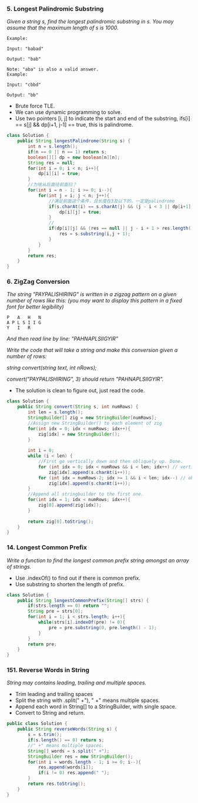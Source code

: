 ###  5. Longest Palindromic Substring
*Given a string s, find the longest palindromic substring in s. You may assume that the maximum length of s is 1000.*
```
Example:

Input: "babad"

Output: "bab"

Note: "aba" is also a valid answer.
Example:

Input: "cbbd"

Output: "bb"
```
- Brute force TLE.
- We can use dynamic programming to solve.
- Use two pointers [i, j] to indicate the start and end of the substring, ifs[i] == s[j] && dp[i+1, j-1] == true, this is palindrome.
```java
class Solution {
    public String longestPalindrome(String s) {
        int n = s.length();
        if(n == 0 || n == 1) return s;
        boolean[][] dp = new boolean[n][n];
        String res = null;
        for(int i = 0; i < n; i++){
            dp[i][i] = true;
        }
        //为啥从后面往前面扫？
        for(int i = n - 1; i >= 0; i--){
            for(int j = i; j < n; j++){
                //满足前面这个条件，且长度在3及以下的，一定是palindrome
                if(s.charAt(i) == s.charAt(j) && (j - i < 3 || dp[i+1][j-1])){
                    dp[i][j] = true;
                }
                //
                if(dp[i][j] && (res == null || j - i + 1 > res.length())){
                    res = s.substring(i,j + 1);
                } 
            }
        }
        return res;
    }
}
```

### 6. ZigZag Conversion
*The string "PAYPALISHIRING" is written in a zigzag pattern on a given number of rows like this: (you may want to display this pattern in a fixed font for better legibility)*
```
P   A   H   N
A P L S I I G
Y   I   R
```
*And then read line by line: "PAHNAPLSIIGYIR"*

*Write the code that will take a string and make this conversion given a number of rows:*

*string convert(string text, int nRows);*

*convert("PAYPALISHIRING", 3) should return "PAHNAPLSIIGYIR".*

- The solution is clean to figure out, just read the code.

```java
class Solution {
    public String convert(String s, int numRows) {
        int len = s.length();
        StringBuilder[] zig = new StringBuilder[numRows];
        //Assign new StringBuilder() to each element of zig
        for(int idx = 0; idx < numRows; idx++){
            zig[idx] = new StringBuilder();
        }
        
        int i = 0;
        while (i < len) {
            //First go vertically down and then obliquely up. Done.
            for (int idx = 0; idx < numRows && i < len; idx++) // vertically down
                zig[idx].append(s.charAt(i++));
            for (int idx = numRows-2; idx >= 1 && i < len; idx--) // obliquely up
                zig[idx].append(s.charAt(i++));
        }
        //Append all stringbuilder to the first one.
        for(int idx = 1; idx < numRows; idx++){
            zig[0].append(zig[idx]);
        }
        
        return zig[0].toString();
    }
}
```


### 14. Longest Common Prefix

*Write a function to find the longest common prefix string amongst an array of strings.*

- Use .indexOf() to find out if there is common prefix.
- Use substring to shorten the length of prefix.
```java
class Solution {
    public String longestCommonPrefix(String[] strs) {
        if(strs.length == 0) return "";
        String pre = strs[0];
        for(int i = 1; i < strs.length; i++){
            while(strs[i].indexOf(pre) != 0){
                pre = pre.substring(0, pre.length() - 1);
            }
        }
        return pre;
    }
}
```

### 151. Reverse Words in String
*String may contains leading, trailing and multiple spaces.*
- Trim leading and trailing spaces
- Split the string with .split(" +"), " +" means multiple spaces.
- Append each word in String[] to a StringBuilder, with single space.
- Convert to String and return.
```java
public class Solution {
    public String reverseWords(String s) {
        s = s.trim();
        if(s.length() == 0) return s;
        //" +" means multiple spaces.
        String[] words = s.split(" +");
        StringBuilder res = new StringBuilder();
        for(int i = words.length - 1; i >= 0; i--){
            res.append(words[i]);
            if(i != 0) res.append(" ");
        }
        return res.toString();
    }
}
```
